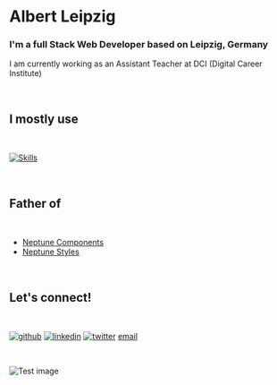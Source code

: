 # Albert Leipzig

### I'm a full Stack Web Developer based on Leipzig, Germany

I am currently working as an Assistant Teacher at DCI (Digital Career Institute)

<br>

<div>

</div>

## I mostly use

<br>

[![Skills](https://skillicons.dev/icons?i=bash,html,scss,js,nodejs,express,mongodb,postman,threejs,git,css,bootstrap,react,vite,figma,firebase,rollupjs&perline=9)](https://skillicons.dev)

<br>

## Father of

<br>

- [Neptune Components](https://www.npmjs.com/package/neptunes-components)
- [Neptune Styles](https://www.npmjs.com/package/neptune-styles)

<br>

## Let's connect!

<br>

[![github](https://skillicons.dev/icons?i=github)](https://www.linkedin.com/in/albert-clemente/)
[![linkedin](https://skillicons.dev/icons?i=linkedin)](https://www.linkedin.com/in/albert-clemente/)
[![twitter](https://skillicons.dev/icons?i=twitter)](https://github.com/AlbertLeipzig)
[email](mailto:albertclemvill@gmail.com)

 
<br>

![Test image](https://images.unsplash.com/photo-1610299736609-129411c176b8?ixlib=rb-4.0.3&ixid=MnwxMjA3fDB8MHxzZWFyY2h8NXx8bGVpcHppZ3xlbnwwfHwwfHw%3D&auto=format&fit=crop&w=350&q=60)

<br>
